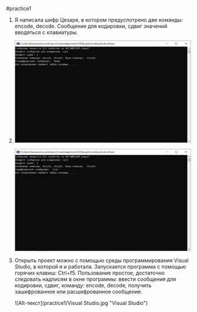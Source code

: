 #practice1
1. Я написала шифр Цезаря, в котором предуспотрено две команды: encode, decode. Сообщение для кодировки, сдвиг значений вводяться с клавиатуры.
2. ![Alt-текст](practice1/encode.jpg "encode")

   ![Alt-текст](practice1/decode.jpg "decode")
3. Открыть проект можно с помощью среды программирования Visual Studio, в которой я и работала.
   Запускается программа с помощью горячих клавиш: Ctrl+f5.
   Пользование простое, достаточно следовать надписям в окне программы: ввести сообщения для кодировки, сдвиг, команду: encode, decode, получить 
   зашифрованное или расшифрованное сообщение.
   
   ![Alt-текст](practice1/Visual Studio.jpg "Visual Studio")
